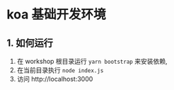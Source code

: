 # koa 基础开发环境

## 1. 如何运行

1. 在 workshop 根目录运行 `yarn bootstrap` 来安装依赖,
2. 在当前目录执行 `node index.js`
3. 访问 http://localhost:3000